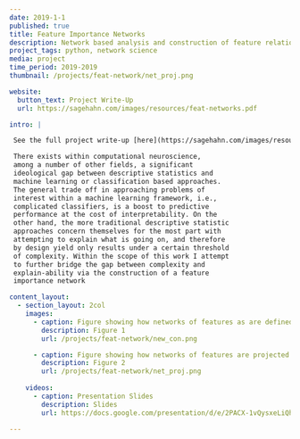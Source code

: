 ```yaml
---
date: 2019-1-1
published: true
title: Feature Importance Networks
description: Network based analysis and construction of feature relationships.
project_tags: python, network science
media: project
time_period: 2019-2019
thumbnail: /projects/feat-network/net_proj.png

website:
  button_text: Project Write-Up
  url: https://sagehahn.com/images/resources/feat-networks.pdf

intro: |

 See the full project write-up [here](https://sagehahn.com/images/resources/feat-networks.pdf)

 There exists within computational neuroscience,
 among a number of other fields, a significant
 ideological gap between descriptive statistics and
 machine learning or classification based approaches.
 The general trade off in approaching problems of
 interest within a machine learning framework, i.e.,
 complicated classifiers, is a boost to predictive
 performance at the cost of interpretability. On the
 other hand, the more traditional descriptive statistic
 approaches concern themselves for the most part with
 attempting to explain what is going on, and therefore
 by design yield only results under a certain threshold
 of complexity. Within the scope of this work I attempt
 to further bridge the gap between complexity and
 explain-ability via the construction of a feature
 importance network

content_layout:
  - section_layout: 2col
    images:
      - caption: Figure showing how networks of features as are defined.
        description: Figure 1
        url: /projects/feat-network/new_con.png

      - caption: Figure showing how networks of features are projected.
        description: Figure 2
        url: /projects/feat-network/net_proj.png
  
    videos:
      - caption: Presentation Slides
        description: Slides
        url: https://docs.google.com/presentation/d/e/2PACX-1vQysxeLiQh8o48M1b1_IwCaUzzYlZh9GqWcPZSA8ANP5KZ6U0xYOSuU-HRlRqOiIB_w5pvkSOt8r-5Y/embed?start=false&loop=false&delayms=3000

---
```

